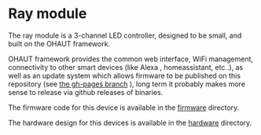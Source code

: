 # Ray module

The ray module is a 3-channel LED controller, designed to be
small, and built on the OHAUT framework.

OHAUT framework provides the common web interface, WiFi management,
connectivity to other smart devices (like Alexa , homeassistant, etc..),
as well as an update system which allows firmware to be published on
this repository (see [the gh-pages branch](https://github.com/ohaut/ray/tree/gh-pages/firmware/master) ),
long term it probably makes more sense to release via github releases of binaries.

The firmware code for this device is available in the [firmware](./firmware) directory.

The hardware design for this devices is available in the [hardware](./hardware) directory.
